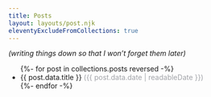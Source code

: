 ```yaml
---
title: Posts
layout: layouts/post.njk
eleventyExcludeFromCollections: true
---
```


*(writing things down so that I won’t forget them later)*

<ul>
    {%- for post in collections.posts reversed -%}
        <li><a style="text-decoration: none" href="{{ post.url }}">{{ post.data.title }}</a> <span style="color: #a1a3a8">({{ post.data.date | readableDate }})</span></li>
    {%- endfor -%}
</ul>
